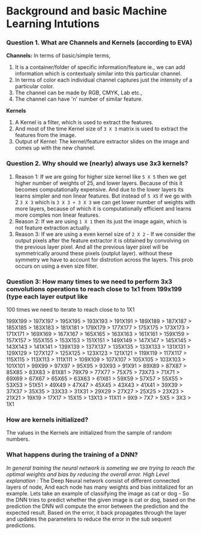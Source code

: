 # Background and basic Machine Learning Intutions

### Question 1. What are Channels and Kernels (according to EVA)

**Channels:**
In terms of basic/simple terms,
1. It is a container/folder of specific information/feature ie., we can add information which is contextualy similar into this particular channel.
2. In terms of color each individual channel captures just the intensity of a particular color.
3. The channel can be made by RGB, CMYK, Lab etc.,
4. The channel can have 'n' number of similar feature.

**Kernels**
1. A Kernel is a filter, which is used to extract the features.
2. And most of the time Kernel size of `3 X 3` matrix is used to extract the features from the image.
3. Output of Kernel: The kernel/feature extractor slides on the image and comes up with the new channel.

### Question 2. Why should we (nearly) always use 3x3 kernels?

1. Reason 1: If we are going for higher size kernel like `5 X 5` then we get higher number of weights of 25, and lower layers. Because of this it becomes computationally expensive. And due to the lower layers its learns simpler and non linear features. But instead of `5 X5` if we go with 2 `3 X 3` which is `3 X 3 + 3 X 3` we can get lower number of weights with more layers, because of which it is computationally efficient and learns more comples non linear features.
2. Reason 2: If we are using `1 X 1` then its just the image again, which is not feature extraction actually.
3. Reason 3: If we are using a even kernel size of `2 X 2` - If we consider the output pixels after the feature extractor it is obtained by convolving on the previous layer pixel. And all the previous layer pixel will be symmetrically around these pixels (outplut layer). without these symmetry we have to account for distrotion across the layers. This prob occurs on using a even size filter.

### Question 3: How many times to we need to perform 3x3 convolutions operations to reach close to 1x1 from 199x199 (type each layer output like 

100 times we need to iterate to reach close to to 1X1

199X199 > 197X197 > 195X195 > 193X193 > 191X191 > 189X189 > 187X187 > 185X185 > 183X183 > 181X181 > 179X179 > 177X177 > 175X175 > 173X173 > 171X171 > 169X169 > 167X167 > 165X165 > 163X163 > 161X161 > 159X159 > 157X157 > 155X155 > 153X153 > 151X151 > 149X149 > 147X147 > 145X145 > 143X143 > 141X141 > 139X139 > 137X137 > 135X135 > 133X133 > 131X131 > 129X129 > 127X127 > 125X125 > 123X123 > 121X121 > 119X119 > 117X117 > 115X115 > 113X113 > 111X111 > 109X109 > 107X107 > 105X105 > 103X103 > 101X101 > 99X99 > 97X97 > 95X95 > 93X93 > 91X91 > 89X89 > 87X87 > 85X85 > 83X83 > 81X81 > 79X79 > 77X77 > 75X75 > 73X73 > 71X71 > 69X69 > 67X67 > 65X65 > 63X63 > 61X61 > 59X59 > 57X57 > 55X55 > 53X53 > 51X51 > 49X49 > 47X47 > 45X45 > 43X43 > 41X41 > 39X39 > 37X37 > 35X35 > 33X33 > 31X31 > 29X29 > 27X27 > 25X25 > 23X23 > 21X21 > 19X19 > 17X17 > 15X15 > 13X13 > 11X11 > 9X9 > 7X7 > 5X5 > 3X3 > 1X1

### How are kernels initialized? 

The values in the Kernels are initialized from the sample of random numbers.

### What happens during the training of a DNN?
*In general training the neural network is someting we are trying to reach the optimal weights and bias by reducing the overall error.*
*High Level explanation :* The Deep Neural network consist of different connected layers of node, And each node has many weights and bias inititalized for an example. Lets take an example of classifying the image as cat or dog - So the DNN tries to predict whether the given image is cat or dog, based on the prediction the DNN will compute the error between the prediction and the expected result. Based on the error, it back propagates through the layer and updates the parameters to reduce the error in the sub sequent predictions.